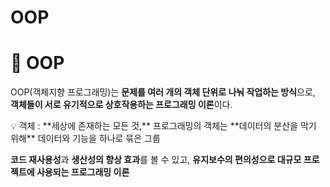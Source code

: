 # OOP

# 📌 OOP

OOP(객체지향 프로그래밍)는 **문제를 여러 개의 객체 단위로 나눠 작업하는 방식**으로, **객체들이 서로 유기적으로 상호작용하는 프로그래밍 이론**이다.

<aside>
💡 객체 : **세상에 존재하는 모든 것,** 프로그래밍의 객체는 **데이터의 분산을 막기 위해** 데이터와 기능을 하나로 묶은 그룹

</aside>

**코드 재사용성**과 **생산성의 향상 효과**를 볼 수 있고, **유지보수의 편의성으로 대규모 프로젝트에 사용되는 프로그래밍 이론**
